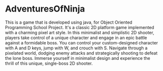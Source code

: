 # AdventuresOfNinja
This is a game that is developed using java, for Object Oriented Programming School Project.
It's a classic 2D platform game implemented with a charming pixel art style. In this minimalist and simplistic 2D shooter, players take control of a unique character and engage in an epic battle against a formidable boss.
You can control your custom-designed character with A and D keys, jump with W, and crouch with S. Navigate through a pixelated world, dodging enemy attacks and strategically shooting to defeat the lone boss. Immerse yourself in minimalist design and experience the thrill of this unique, single-boss 2D shooter.
